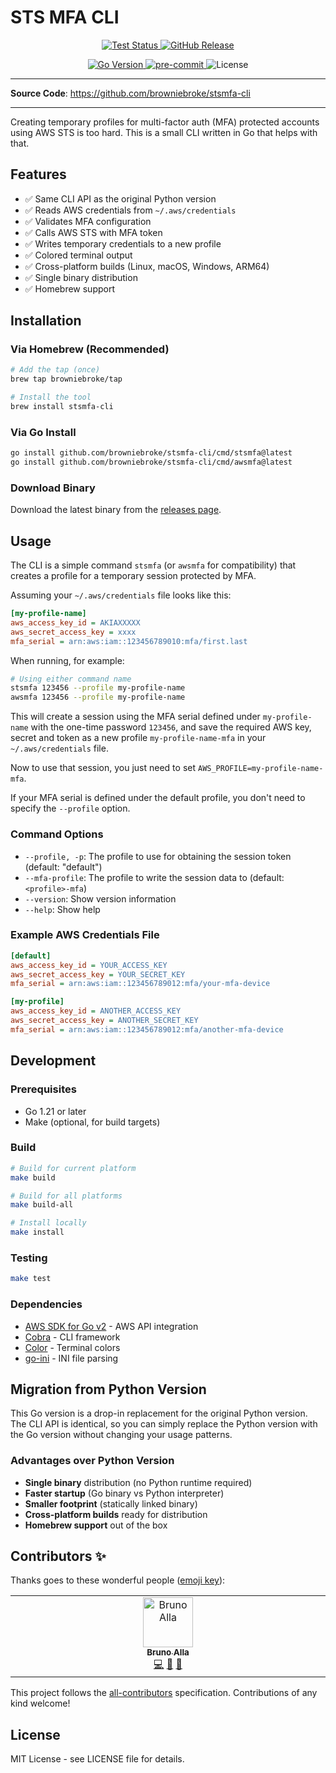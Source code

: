 # STS MFA CLI

<p align="center">
  <a href="https://github.com/browniebroke/stsmfa-cli/actions/workflows/test.yml?query=branch%3Amain">
    <img src="https://img.shields.io/github/actions/workflow/status/browniebroke/stsmfa-cli/test.yml?branch=main&label=Tests&logo=github&style=flat-square" alt="Test Status" >
  </a>
  <a href="https://github.com/browniebroke/stsmfa-cli/releases">
    <img src="https://img.shields.io/github/v/release/browniebroke/stsmfa-cli?logo=github&style=flat-square" alt="GitHub Release">
  </a>
</p>
<p align="center">
  <a href="https://golang.org/">
    <img src="https://img.shields.io/badge/Go-1.21+-00ADD8?style=flat-square&logo=go" alt="Go Version">
  </a>
  <a href="https://github.com/pre-commit/pre-commit">
    <img src="https://img.shields.io/badge/pre--commit-enabled-brightgreen?logo=pre-commit&logoColor=white&style=flat-square" alt="pre-commit">
  </a>
  <img src="https://img.shields.io/github/license/browniebroke/stsmfa-cli?style=flat-square" alt="License">
</p>

---

**Source Code**: <a href="https://github.com/browniebroke/stsmfa-cli" target="_blank">https://github.com/browniebroke/stsmfa-cli </a>

---

Creating temporary profiles for multi-factor auth (MFA) protected accounts using AWS STS is too hard. This is a small CLI written in Go that helps with that.

## Features

- ✅ Same CLI API as the original Python version
- ✅ Reads AWS credentials from `~/.aws/credentials`
- ✅ Validates MFA configuration
- ✅ Calls AWS STS with MFA token
- ✅ Writes temporary credentials to a new profile
- ✅ Colored terminal output
- ✅ Cross-platform builds (Linux, macOS, Windows, ARM64)
- ✅ Single binary distribution
- ✅ Homebrew support

## Installation

### Via Homebrew (Recommended)

```bash
# Add the tap (once)
brew tap browniebroke/tap

# Install the tool
brew install stsmfa-cli
```

### Via Go Install

```bash
go install github.com/browniebroke/stsmfa-cli/cmd/stsmfa@latest
go install github.com/browniebroke/stsmfa-cli/cmd/awsmfa@latest
```

### Download Binary

Download the latest binary from the [releases page](https://github.com/browniebroke/stsmfa-cli/releases).

## Usage

The CLI is a simple command `stsmfa` (or `awsmfa` for compatibility) that creates a profile for a temporary session protected by MFA.

Assuming your `~/.aws/credentials` file looks like this:

```ini
[my-profile-name]
aws_access_key_id = AKIAXXXXX
aws_secret_access_key = xxxx
mfa_serial = arn:aws:iam::123456789010:mfa/first.last
```

When running, for example:

```bash
# Using either command name
stsmfa 123456 --profile my-profile-name
awsmfa 123456 --profile my-profile-name
```

This will create a session using the MFA serial defined under `my-profile-name` with the one-time password `123456`, and save the required AWS key, secret and token as a new profile `my-profile-name-mfa` in your `~/.aws/credentials` file.

Now to use that session, you just need to set `AWS_PROFILE=my-profile-name-mfa`.

If your MFA serial is defined under the default profile, you don't need to specify the `--profile` option.

### Command Options

- `--profile, -p`: The profile to use for obtaining the session token (default: "default")
- `--mfa-profile`: The profile to write the session data to (default: `<profile>-mfa`)
- `--version`: Show version information
- `--help`: Show help

### Example AWS Credentials File

```ini
[default]
aws_access_key_id = YOUR_ACCESS_KEY
aws_secret_access_key = YOUR_SECRET_KEY
mfa_serial = arn:aws:iam::123456789012:mfa/your-mfa-device

[my-profile]
aws_access_key_id = ANOTHER_ACCESS_KEY
aws_secret_access_key = ANOTHER_SECRET_KEY
mfa_serial = arn:aws:iam::123456789012:mfa/another-mfa-device
```

## Development

### Prerequisites

- Go 1.21 or later
- Make (optional, for build targets)

### Build

```bash
# Build for current platform
make build

# Build for all platforms
make build-all

# Install locally
make install
```

### Testing

```bash
make test
```

### Dependencies

- [AWS SDK for Go v2](https://github.com/aws/aws-sdk-go-v2) - AWS API integration
- [Cobra](https://github.com/spf13/cobra) - CLI framework
- [Color](https://github.com/fatih/color) - Terminal colors
- [go-ini](https://github.com/go-ini/ini) - INI file parsing

## Migration from Python Version

This Go version is a drop-in replacement for the original Python version. The CLI API is identical, so you can simply replace the Python version with the Go version without changing your usage patterns.

### Advantages over Python Version

- **Single binary** distribution (no Python runtime required)
- **Faster startup** (Go binary vs Python interpreter)
- **Smaller footprint** (statically linked binary)
- **Cross-platform builds** ready for distribution
- **Homebrew support** out of the box

## Contributors ✨

Thanks goes to these wonderful people ([emoji key](https://allcontributors.org/docs/en/emoji-key)):

<!-- prettier-ignore-start -->
<!-- ALL-CONTRIBUTORS-LIST:START - Do not remove or modify this section -->
<!-- prettier-ignore-start -->
<!-- markdownlint-disable -->
<table>
  <tbody>
    <tr>
      <td align="center" valign="top" width="14.28%"><a href="https://browniebroke.com/"><img src="https://avatars.githubusercontent.com/u/861044?v=4?s=80" width="80px;" alt="Bruno Alla"/><br /><sub><b>Bruno Alla</b></sub></a><br /><a href="https://github.com/browniebroke/stsmfa-cli/commits?author=browniebroke" title="Code">💻</a> <a href="#ideas-browniebroke" title="Ideas, Planning, & Feedback">🤔</a> <a href="https://github.com/browniebroke/stsmfa-cli/commits?author=browniebroke" title="Documentation">📖</a></td>
    </tr>
  </tbody>
</table>

<!-- markdownlint-restore -->
<!-- prettier-ignore-end -->

<!-- ALL-CONTRIBUTORS-LIST:END -->
<!-- prettier-ignore-end -->

This project follows the [all-contributors](https://github.com/all-contributors/all-contributors) specification. Contributions of any kind welcome!

## License

MIT License - see LICENSE file for details.
